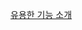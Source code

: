 [유용한 기능 소개](https://inpa.tistory.com/entry/%F0%9F%92%BB-%ED%81%AC%EB%A1%AC-%EA%B0%9C%EB%B0%9C%EC%9E%90-%EB%8F%84%EA%B5%AC-F12-%F0%9F%94%8D-%ED%99%9C%EC%9A%A9%EB%B2%95-%F0%9F%92%AF-%EC%A0%95%EB%A6%AC-Elements%ED%8E%B8)